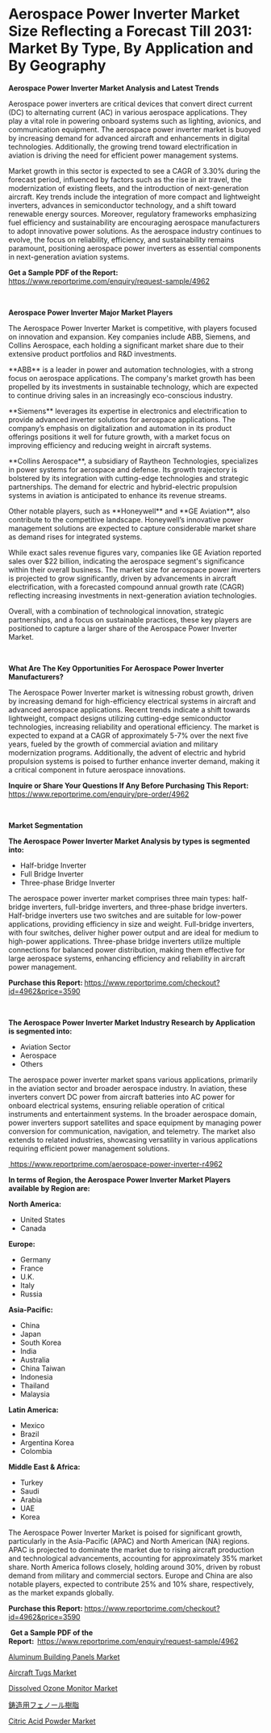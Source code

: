 <p><h1>Aerospace Power Inverter Market Size Reflecting a Forecast Till 2031: Market By Type, By Application and By Geography</h1></p><p><strong>Aerospace Power Inverter Market Analysis and Latest Trends</strong></p>
<p><p>Aerospace power inverters are critical devices that convert direct current (DC) to alternating current (AC) in various aerospace applications. They play a vital role in powering onboard systems such as lighting, avionics, and communication equipment. The aerospace power inverter market is buoyed by increasing demand for advanced aircraft and enhancements in digital technologies. Additionally, the growing trend toward electrification in aviation is driving the need for efficient power management systems.</p><p>Market growth in this sector is expected to see a CAGR of 3.30% during the forecast period, influenced by factors such as the rise in air travel, the modernization of existing fleets, and the introduction of next-generation aircraft. Key trends include the integration of more compact and lightweight inverters, advances in semiconductor technology, and a shift toward renewable energy sources. Moreover, regulatory frameworks emphasizing fuel efficiency and sustainability are encouraging aerospace manufacturers to adopt innovative power solutions. As the aerospace industry continues to evolve, the focus on reliability, efficiency, and sustainability remains paramount, positioning aerospace power inverters as essential components in next-generation aviation systems.</p></p>
<p><strong>Get a Sample PDF of the Report:&nbsp;</strong> <a href="https://www.reportprime.com/enquiry/request-sample/4962">https://www.reportprime.com/enquiry/request-sample/4962</a></p>
<p>&nbsp;</p>
<p><strong>Aerospace Power Inverter Major Market Players</strong></p>
<p><p>The Aerospace Power Inverter Market is competitive, with players focused on innovation and expansion. Key companies include ABB, Siemens, and Collins Aerospace, each holding a significant market share due to their extensive product portfolios and R&D investments.</p><p>**ABB** is a leader in power and automation technologies, with a strong focus on aerospace applications. The company's market growth has been propelled by its investments in sustainable technology, which are expected to continue driving sales in an increasingly eco-conscious industry.</p><p>**Siemens** leverages its expertise in electronics and electrification to provide advanced inverter solutions for aerospace applications. The company’s emphasis on digitalization and automation in its product offerings positions it well for future growth, with a market focus on improving efficiency and reducing weight in aircraft systems.</p><p>**Collins Aerospace**, a subsidiary of Raytheon Technologies, specializes in power systems for aerospace and defense. Its growth trajectory is bolstered by its integration with cutting-edge technologies and strategic partnerships. The demand for electric and hybrid-electric propulsion systems in aviation is anticipated to enhance its revenue streams.</p><p>Other notable players, such as **Honeywell** and **GE Aviation**, also contribute to the competitive landscape. Honeywell’s innovative power management solutions are expected to capture considerable market share as demand rises for integrated systems.</p><p>While exact sales revenue figures vary, companies like GE Aviation reported sales over $22 billion, indicating the aerospace segment's significance within their overall business. The market size for aerospace power inverters is projected to grow significantly, driven by advancements in aircraft electrification, with a forecasted compound annual growth rate (CAGR) reflecting increasing investments in next-generation aviation technologies.</p><p>Overall, with a combination of technological innovation, strategic partnerships, and a focus on sustainable practices, these key players are positioned to capture a larger share of the Aerospace Power Inverter Market.</p></p>
<p>&nbsp;</p>
<p><strong>What Are The Key Opportunities For Aerospace Power Inverter Manufacturers?</strong></p>
<p><p>The Aerospace Power Inverter market is witnessing robust growth, driven by increasing demand for high-efficiency electrical systems in aircraft and advanced aerospace applications. Recent trends indicate a shift towards lightweight, compact designs utilizing cutting-edge semiconductor technologies, increasing reliability and operational efficiency. The market is expected to expand at a CAGR of approximately 5-7% over the next five years, fueled by the growth of commercial aviation and military modernization programs. Additionally, the advent of electric and hybrid propulsion systems is poised to further enhance inverter demand, making it a critical component in future aerospace innovations.</p></p>
<p><strong>Inquire or Share Your Questions If Any Before Purchasing This Report:</strong> <a href="https://www.reportprime.com/enquiry/pre-order/4962">https://www.reportprime.com/enquiry/pre-order/4962</a></p>
<p>&nbsp;</p>
<p><strong>Market Segmentation</strong></p>
<p><strong>The Aerospace Power Inverter Market Analysis by types is segmented into:</strong></p>
<p><ul><li>Half-bridge Inverter</li><li>Full Bridge Inverter</li><li>Three-phase Bridge Inverter</li></ul></p>
<p><p>The aerospace power inverter market comprises three main types: half-bridge inverters, full-bridge inverters, and three-phase bridge inverters. Half-bridge inverters use two switches and are suitable for low-power applications, providing efficiency in size and weight. Full-bridge inverters, with four switches, deliver higher power output and are ideal for medium to high-power applications. Three-phase bridge inverters utilize multiple connections for balanced power distribution, making them effective for large aerospace systems, enhancing efficiency and reliability in aircraft power management.</p></p>
<p><strong>Purchase this Report:&nbsp;</strong><a href="https://www.reportprime.com/checkout?id=4962&price=3590">https://www.reportprime.com/checkout?id=4962&price=3590</a></p>
<p>&nbsp;</p>
<p><strong>The Aerospace Power Inverter Market Industry Research by Application is segmented into:</strong></p>
<p><ul><li>Aviation Sector</li><li>Aerospace</li><li>Others</li></ul></p>
<p><p>The aerospace power inverter market spans various applications, primarily in the aviation sector and broader aerospace industry. In aviation, these inverters convert DC power from aircraft batteries into AC power for onboard electrical systems, ensuring reliable operation of critical instruments and entertainment systems. In the broader aerospace domain, power inverters support satellites and space equipment by managing power conversion for communication, navigation, and telemetry. The market also extends to related industries, showcasing versatility in various applications requiring efficient power management solutions.</p></p>
<p><a href="https://www.reportprime.com/aerospace-power-inverter-r4962">&nbsp;https://www.reportprime.com/aerospace-power-inverter-r4962</a></p>
<p><strong>In terms of Region, the Aerospace Power Inverter Market Players available by Region are:</strong></p>
<p>
    <p> <strong> North America: </strong>
        <ul>
            <li>United States</li>
            <li>Canada</li>
        </ul>
        </p> 
    <p> <strong> Europe: </strong>
        <ul>
            <li>Germany</li>
            <li>France</li>
            <li>U.K.</li>
            <li>Italy</li>
            <li>Russia</li>
        </ul>
        </p> 
    <p> <strong> Asia-Pacific: </strong>
        <ul>
            <li>China</li>
            <li>Japan</li>
            <li>South Korea</li>
            <li>India</li>
            <li>Australia</li>
            <li>China Taiwan</li>
            <li>Indonesia</li>
            <li>Thailand</li>
            <li>Malaysia</li>
        </ul>
        </p> 
    <p> <strong> Latin America: </strong>
        <ul>
            <li>Mexico</li>
            <li>Brazil</li>
            <li>Argentina Korea</li>
            <li>Colombia</li>
        </ul>
        </p> 
    <p> <strong> Middle East & Africa: </strong>
        <ul>
            <li>Turkey</li>
            <li>Saudi</li>
            <li>Arabia</li>
            <li>UAE</li>
            <li>Korea</li>
        </ul>
    </p>
    </p>
<p><p>The Aerospace Power Inverter Market is poised for significant growth, particularly in the Asia-Pacific (APAC) and North American (NA) regions. APAC is projected to dominate the market due to rising aircraft production and technological advancements, accounting for approximately 35% market share. North America follows closely, holding around 30%, driven by robust demand from military and commercial sectors. Europe and China are also notable players, expected to contribute 25% and 10% share, respectively, as the market expands globally.</p></p>
<p><strong>Purchase this Report: </strong><a href="https://www.reportprime.com/checkout?id=4962&price=3590">https://www.reportprime.com/checkout?id=4962&price=3590</a></p>
<p>&nbsp;<strong>Get a Sample PDF of the Report:&nbsp;&nbsp;</strong><a href="https://www.reportprime.com/enquiry/request-sample/4962">https://www.reportprime.com/enquiry/request-sample/4962</a></p>
<p><strong></strong></p>
<p><p><a href="https://issuu.com/reportprime-2/docs/aluminum-building-panels-market-siz_89c3161967e575">Aluminum Building Panels Market</a></p><p><a href="https://www.linkedin.com/pulse/what-innovations-shaping-aircraft-tugs-market-application-kssze?trackingId=ypfCHw4aSqaDLQ4tnW8jNg%3D%3D">Aircraft Tugs Market</a></p><p><a href="https://medium.com/@karianerice/what-is-influencing-the-future-of-dissolved-ozone-monitor-00a5b48d6997?postPublishedType=initial">Dissolved Ozone Monitor Market</a></p><p><a href="https://medium.com/@oswaldheman9gu/phenolic-resins-for-casting-market-%E3%81%AE%E3%82%B0%E3%83%AD%E3%83%BC%E3%83%90%E3%83%AB%E5%B8%82%E5%A0%B4%E6%A6%82%E8%A6%81%E3%81%AF-%E4%B8%96%E7%95%8C%E3%81%8A%E3%82%88%E3%81%B3%E4%B8%BB%E8%A6%81%E5%B8%82%E5%A0%B4%E3%81%AB%E3%81%8A%E3%81%91%E3%82%8B%E6%A5%AD%E7%95%8C%E3%81%AB%E5%BD%B1%E9%9F%BF%E3%82%92%E4%B8%8E%E3%81%88%E3%82%8B%E4%B8%BB%E8%A6%81%E3%81%AA%E3%83%88%E3%83%AC%E3%83%B3%E3%83%89%E3%81%AB%E3%81%A4%E3%81%84%E3%81%A6-%E7%8B%AC%E8%87%AA%E3%81%AE%E8%A6%96%E7%82%B9%E3%82%92%E6%8F%90%E4%BE%9B%E3%81%97%E3%81%BE%E3%81%99-01c555295d0d">鋳造用フェノール樹脂</a></p><p><a href="https://medium.com/@katherine.cornish79554/the-citric-acid-powder-market-insights-report-offers-an-in-depth-and-thorough-analysis-of-the-413260e53ea8?postPublishedType=initial">Citric Acid Powder Market</a></p></p>